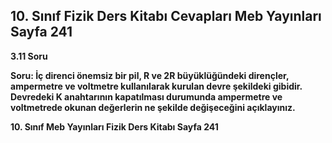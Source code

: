 ## 10. Sınıf Fizik Ders Kitabı Cevapları Meb Yayınları Sayfa 241

**3.11 Soru**

**Soru: İç direnci önemsiz bir pil, R ve 2R büyüklüğündeki dirençler, ampermetre ve voltmetre kullanılarak kurulan devre şekildeki gibidir. Devredeki K anahtarının kapatılması durumunda ampermetre ve voltmetrede okunan değerlerin ne şekilde değişeceğini açıklayınız.**

**10. Sınıf Meb Yayınları Fizik Ders Kitabı Sayfa 241**